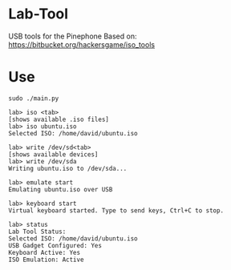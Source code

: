 # Lab-Tool
USB tools for the Pinephone
Based on: https://bitbucket.org/hackersgame/iso_tools

# Use
`sudo ./main.py`
```
lab> iso <tab>
[shows available .iso files]
lab> iso ubuntu.iso
Selected ISO: /home/david/ubuntu.iso

lab> write /dev/sd<tab>
[shows available devices]
lab> write /dev/sda
Writing ubuntu.iso to /dev/sda...

lab> emulate start
Emulating ubuntu.iso over USB

lab> keyboard start
Virtual keyboard started. Type to send keys, Ctrl+C to stop.

lab> status
Lab Tool Status:
Selected ISO: /home/david/ubuntu.iso
USB Gadget Configured: Yes
Keyboard Active: Yes
ISO Emulation: Active
```
